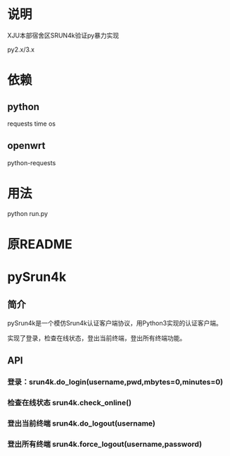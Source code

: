 # 说明

XJU本部宿舍区SRUN4k验证py暴力实现

py2.x/3.x

# 依赖

## python
requests time os

## openwrt
python-requests

# 用法

python run.py

# 原README

# pySrun4k
## 简介
pySrun4k是一个模仿Srun4k认证客户端协议，用Python3实现的认证客户端。

实现了登录，检查在线状态，登出当前终端，登出所有终端功能。
## API

### 登录：srun4k.do_login(username,pwd,mbytes=0,minutes=0)

### 检查在线状态 srun4k.check_online()

### 登出当前终端 srun4k.do_logout(username)

### 登出所有终端 srun4k.force_logout(username,password)

